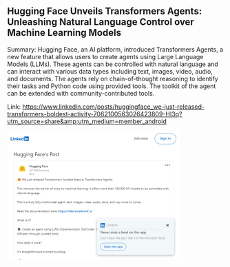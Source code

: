 ## Hugging Face Unveils Transformers Agents: Unleashing Natural Language Control over Machine Learning Models
Summary: Hugging Face, an AI platform, introduced Transformers Agents, a new feature that allows users to create agents using Large Language Models (LLMs). These agents can be controlled with natural language and can interact with various data types including text, images, video, audio, and documents. The agents rely on chain-of-thought reasoning to identify their tasks and Python code using provided tools. The toolkit of the agent can be extended with community-contributed tools.

Link: https://www.linkedin.com/posts/huggingface_we-just-released-transformers-boldest-activity-7062100563026423809-HI3q?utm_source=share&amp;utm_medium=member_android

<img src="/img/4090f7cc-630e-4b0b-8c16-98491742a1e9.png" width="400" />
<br/><br/>
